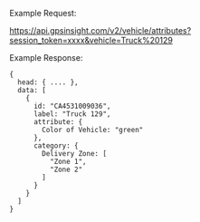 Example Request:

https://api.gpsinsight.com/v2/vehicle/attributes?session_token=xxxx&vehicle=Truck%20129

Example Response:

    {
      head: { .... },
      data: [
        {
          id: "CA4531009036",
          label: "Truck 129",
          attribute: {
            Color of Vehicle: "green"
          },
          category: {
            Delivery Zone: [
              "Zone 1",
              "Zone 2"
            ]
          }
        }
      ]
    }
